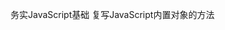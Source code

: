 <!--
 * @Description: readme
 * @Author: ganbowen
 * @Date: 2019-08-08 21:42:51
 * @LastEditTime: 2019-08-08 21:45:12
 * @LastEditors: Please set LastEditors
 -->
务实JavaScript基础
复写JavaScript内置对象的方法
